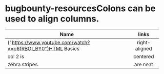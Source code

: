 # bugbounty-resourcesColons can be used to align columns.

| Name        | links           |
| ------------- |:-------------:|
| ("https://www.youtube.com/watch?v=p6fRBGI_BY0")HTML Basics     | right-aligned |
| col 2 is      | centered      |
| zebra stripes | are neat      |

